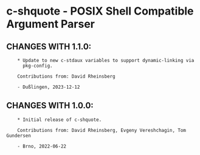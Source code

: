 # c-shquote - POSIX Shell Compatible Argument Parser

## CHANGES WITH 1.1.0:

        * Update to new c-stdaux variables to support dynamic-linking via
          pkg-config.

        Contributions from: David Rheinsberg

        - Dußlingen, 2023-12-12

## CHANGES WITH 1.0.0:

        * Initial release of c-shquote.

        Contributions from: David Rheinsberg, Evgeny Vereshchagin, Tom Gundersen

        - Brno, 2022-06-22

